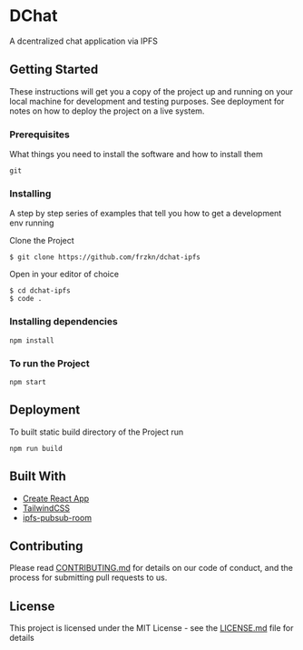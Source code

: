 # DChat 

A dcentralized chat application via IPFS

## Getting Started

These instructions will get you a copy of the project up and running on your local machine for development and testing purposes. See deployment for notes on how to deploy the project on a live system.

### Prerequisites

What things you need to install the software and how to install them

```
git
```

### Installing

A step by step series of examples that tell you how to get a development env running

Clone the Project
```
$ git clone https://github.com/frzkn/dchat-ipfs
```

Open in your editor of choice
```
$ cd dchat-ipfs
$ code .
```


### Installing dependencies
```
npm install
```
### To run the Project

```
npm start
```


## Deployment

To built static build directory of the Project run
```
npm run build
```

## Built With

* [Create React App](https://github.com/facebook/create-react-app)
* [TailwindCSS](https://github.com/tailwindcss/tailwindcss)
* [ipfs-pubsub-room](https://github.com/ipfs-shipyard/ipfs-pubsub-room)

## Contributing

Please read [CONTRIBUTING.md](https://gist.github.com/PurpleBooth/b24679402957c63ec426) for details on our code of conduct, and the process for submitting pull requests to us.

## License

This project is licensed under the MIT License - see the [LICENSE.md](LICENSE.md) file for details
